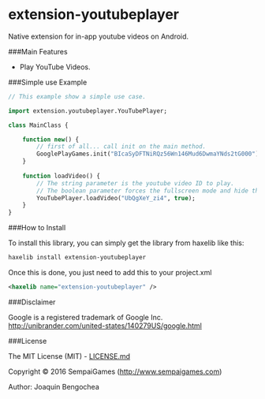 # extension-youtubeplayer

Native extension for in-app youtube videos on Android.


###Main Features

* Play YouTube Videos.

###Simple use Example

```haxe
// This example show a simple use case.

import extension.youtubeplayer.YouTubePlayer;

class MainClass {

	function new() {
		// first of all... call init on the main method.
		GooglePlayGames.init("BIcaSyDFTNiRQz56Wn146Mud6DwmaYNds2tG000"); //App's Google developer Key
	}
	
	function loadVideo() {
		// The string parameter is the youtube video ID to play.
		// The boolean parameter forces the fullscreen mode and hide the player fullscreen button.
		YouTubePlayer.loadVideo("UbQgXeY_zi4", true);
	}	
}

```

###How to Install

To install this library, you can simply get the library from haxelib like this:
```bash
haxelib install extension-youtubeplayer
```

Once this is done, you just need to add this to your project.xml
```xml
<haxelib name="extension-youtubeplayer" />
```

###Disclaimer

Google is a registered trademark of Google Inc.
http://unibrander.com/united-states/140279US/google.html

###License

The MIT License (MIT) - [LICENSE.md](LICENSE.md)

Copyright &copy; 2016 SempaiGames (http://www.sempaigames.com)

Author: Joaquin Bengochea